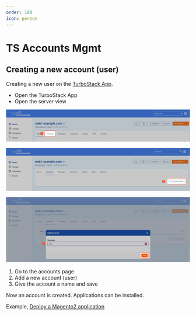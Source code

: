 ```yaml
---
order: 180
icon: person
---
```


# TS Accounts Mgmt

## Creating a new account (user)

Creating a new user on the [TurboStack App](https://my.turbostack.app).

* Open the TurboStack App
* Open the server view

![TurboStackNewUser](../img/turbostackapp/newapp/tsa_user1.png)

![TurboStackNewUser](../img/turbostackapp/newapp/tsa_user2.png)

![TurboStackNewUser](../img/turbostackapp/newapp/tsa_user3.png)

1. Go to the accounts page
2. Add a new account (user)
3. Give the account a name and save

Now an account is created. Applications can be installed.

Example, [Deploy a Magento2 application](./howto_newapp.md)

